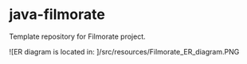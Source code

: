 # java-filmorate
Template repository for Filmorate project.

![ER diagram is located in: ]/src/resources/Filmorate_ER_diagram.PNG
